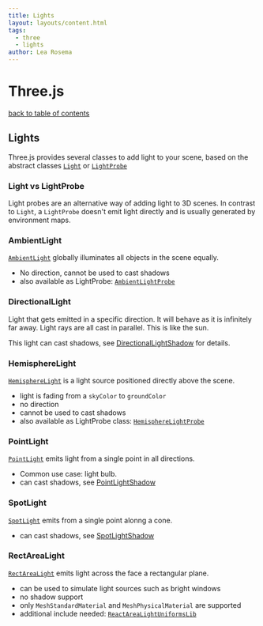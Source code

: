 ```yaml
---
title: Lights
layout: layouts/content.html
tags:
  - three
  - lights
author: Lea Rosema
---
```


# Three.js

[back to table of contents](../)

## Lights

Three.js provides several classes to add light to your scene, based on the abstract classes [`Light`](https://threejs.org/docs/index.html#api/en/lights/Light) or [`LightProbe`](https://threejs.org/docs/index.html#api/en/lights/LightProbe)

### Light vs LightProbe

Light probes are an alternative way of adding light to 3D scenes.
In contrast to `Light`, a `LightProbe` doesn't emit light directly and is usually generated by environment maps.

### AmbientLight

[`AmbientLight`](https://threejs.org/docs/index.html#api/en/lights/AmbientLight) globally illuminates all objects in the scene equally.

- No direction, cannot be used to cast shadows
- also available as LightProbe: [`AmbientLightProbe`](https://threejs.org/docs/index.html#api/en/lights/AmbientLightProbe)

### DirectionalLight

Light that gets emitted in a specific direction. It will behave as it is infinitely far away. Light rays are all cast in parallel.
This is like the sun.

This light can cast shadows, see [DirectionalLightShadow](https://threejs.org/docs/index.html#api/en/lights/shadows/DirectionalLightShadow) for details.

### HemisphereLight

[`HemisphereLight`](https://threejs.org/docs/index.html#api/en/lights/HemisphereLight) is a light source positioned directly above the scene.

- light is fading from a `skyColor` to `groundColor`
- no direction
- cannot be used to cast shadows
- also available as LightProbe class: [`HemisphereLightProbe`](https://threejs.org/docs/index.html#api/en/lights/HemisphereLightProbe)

### PointLight

[`PointLight`](https://threejs.org/docs/index.html#api/en/lights/PointLight) emits light from a single point in all directions.

- Common use case: light bulb.
- can cast shadows, see [PointLightShadow](https://threejs.org/docs/index.html#api/en/lights/shadows/PointLightShadow)

### SpotLight

[`SpotLight`](https://threejs.org/docs/index.html#api/en/lights/SpotLight) emits from a single point alonng a cone.

- can cast shadows, see [SpotLightShadow](https://threejs.org/docs/index.html#api/en/lights/shadows/SpotLightShadow)

### RectAreaLight

[`RectAreaLight`](https://threejs.org/docs/index.html#api/en/lights/RectAreaLight) emits light across the face a rectangular plane.

- can be used to simulate light sources such as bright windows
- no shadow support
- only `MeshStandardMaterial` and `MeshPhysicalMaterial` are supported
- additional include needed: [`ReactAreaLightUniformsLib`](https://threejs.org/examples/jsm/lights/RectAreaLightUniformsLib.js)
